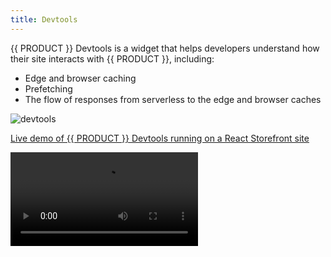 ```yaml
---
title: Devtools
---
```


{{ PRODUCT }} Devtools is a widget that helps developers understand how their site interacts with {{ PRODUCT }}, including:

- Edge and browser caching
- Prefetching
- The flow of responses from serverless to the edge and browser caches

![devtools](/images/devtools/devtools.png?width=300)

[Live demo of {{ PRODUCT }} Devtools running on a React Storefront site](https://demo.reactstorefront.io/__layer0__/devtools/enable)

<Video src="https://player.vimeo.com/video/691580899" />

## Installation {/*installation*/}

It's likely that Devtools was added to your app when you ran `{{ FULL_CLI_NAME }} init`. If that's not the case, or your app predates {{ PRODUCT }} v2.22.0, follow these steps to add the Devtools to your app:

### Packages {/*packages*/}

In order to enable {{ PRODUCT }} Devtools, first ensure that the `{{ PACKAGE_NAME }}/devtools` and `{{ PACKAGE_NAME }}/prefetch` packages have been added to your project. To install them using NPM, run:

```bash
npm i -D {{ PACKAGE_NAME }}/devtools {{ PACKAGE_NAME }}/prefetch
```

Or with Yarn

```bash
yarn add --dev {{ PACKAGE_NAME }}/devtools {{ PACKAGE_NAME }}/prefetch
```

### Client Widget {/*client-widget*/}

**Note**: you can skip this step if you are using `{{ PACKAGE_NAME }}/next` or `{{ PACKAGE_NAME }}/nuxt`

Add the following to your client JavaScript bundle:

```js
import installDevtools from '{{ PACKAGE_NAME }}/devtools/install'

installDevtools()
```

Alternatively, you can add the following `script` tag to your app's HTML:

```html
<script defer src="/__edgio__/devtools/install.js"></script>
```

### Service Worker {/*service-worker*/}

Then, if you haven't already, enable `{{ PACKAGE_NAME }}/prefetch` in your service worker. See [Prefetching](/guides/performance/prefetching) for more information on enabling `{{ PACKAGE_NAME }}/prefetch`.

## Enabling or Disabling the Devtools {/*enabling-or-disabling-the-devtools*/}

By default, {{ PRODUCT }} Devtools is enabled when your app is served from `localhost`, `127.0.0.1` or any `*.layer0-limelight.link` domain.

To customize when {{ PRODUCT }} Devtools appear:

### Per Environment {/*per-environment*/}

Using the [{{ PRODUCT }} Developer Console]({{ APP_URL }}), navigate to your environment and create an environment variable named `PREVIEW_{{ PRODUCT_UPPER }}_DEVTOOLS_ENABLED`. Set the value to `true` or `false` to explicitly enable or disable the Devtools on the given environment.

### Per Browsing Session {/*per-browsing-session*/}

Point your browser to `/__edgio__/devtools/enable` or `/__edgio__/devtools/disable` to explicitly enable or disable {{ PRODUCT }} Devtools for your browsing session. This takes precedence over the environment config and the domain default.

If the Devtools were previously enabled and you disable them, you may want to remove the service worker to get rid of the Devtools-specific route handlers that were installed on-demand when enabling it. This can be done using the Application tab in Chrome Developer Tools.
